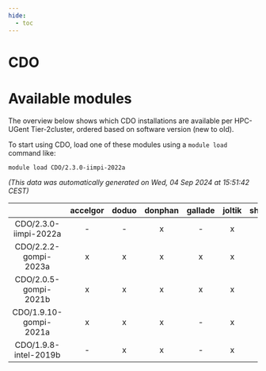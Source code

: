 ```yaml
---
hide:
  - toc
---
```


CDO
===

# Available modules


The overview below shows which CDO installations are available per HPC-UGent Tier-2cluster, ordered based on software version (new to old).

To start using CDO, load one of these modules using a `module load` command like:

```shell
module load CDO/2.3.0-iimpi-2022a
```

*(This data was automatically generated on Wed, 04 Sep 2024 at 15:51:42 CEST)*  

| |accelgor|doduo|donphan|gallade|joltik|shinx|skitty|
| :---: | :---: | :---: | :---: | :---: | :---: | :---: | :---: |
|CDO/2.3.0-iimpi-2022a|-|-|x|-|x|-|x|
|CDO/2.2.2-gompi-2023a|x|x|x|x|x|x|x|
|CDO/2.0.5-gompi-2021b|x|x|x|x|x|-|x|
|CDO/1.9.10-gompi-2021a|x|x|x|-|x|-|x|
|CDO/1.9.8-intel-2019b|-|x|x|-|x|-|x|
